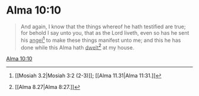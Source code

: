 # Alma 10:10

> And again, I know that the things whereof he hath testified are true; for behold I say unto you, that as the Lord liveth, even so has he sent his <u>angel</u>[^a] to make these things manifest unto me; and this he has done while this Alma hath <u>dwelt</u>[^b] at my house.

[Alma 10:10](https://www.churchofjesuschrist.org/study/scriptures/bofm/alma/10?lang=eng&id=p10#p10)


[^a]: [[Mosiah 3.2|Mosiah 3:2 (2-3)]]; [[Alma 11.31|Alma 11:31.]]
[^b]: [[Alma 8.27|Alma 8:27.]]
